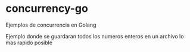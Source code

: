 # concurrency-go
Ejemplos de concurrencia en Golang

Ejemplo donde se guardaran todos los numeros  enteros en un archivo lo mas rapido posible
